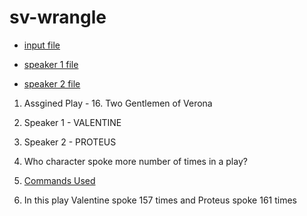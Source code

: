 # sv-wrangle

* [input file](https://github.com/srkvodnala/sv-wrangle/blob/main/data.txt)

* [speaker 1 file](https://github.com/srkvodnala/sv-wrangle/blob/main/speaker1.txt)

* [speaker 2 file](https://github.com/srkvodnala/sv-wrangle/blob/main/speaker2.txt)

1. Assgined Play  - 16. Two Gentlemen of Verona

2. Speaker 1 - VALENTINE
3. Speaker 2 - PROTEUS

4. Who character spoke more number of times in a play?

5. [Commands Used](https://github.com/srkvodnala/sv-wrangle/blob/main/final-commands.txt)

6. In this play Valentine spoke 157 times and Proteus spoke 161 times




